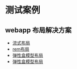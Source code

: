 # 测试案例

## webapp 布局解决方案
- [流式布局](./webapp/web-fixed-fluid/index.html)
- [rem布局](./webapp/web-rem-fluid/index.html)
- [弹性盒模型布局](./webapp/web-rem-flexbox/index.html)
- [弹性盒模型布局](./webapp/web-rem-flexbox/index.html)


